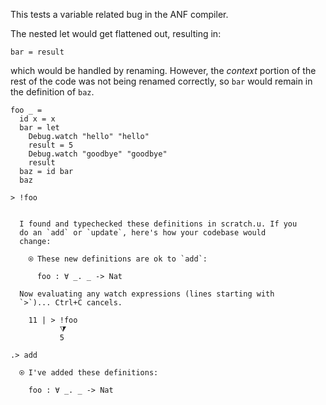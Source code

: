 
This tests a variable related bug in the ANF compiler.

The nested let would get flattened out, resulting in:

    bar = result

which would be handled by renaming. However, the _context_ portion of
the rest of the code was not being renamed correctly, so `bar` would
remain in the definition of `baz`.

```unison
foo _ =
  id x = x
  bar = let
    Debug.watch "hello" "hello"
    result = 5
    Debug.watch "goodbye" "goodbye"
    result
  baz = id bar
  baz

> !foo
```

```ucm

  I found and typechecked these definitions in scratch.u. If you
  do an `add` or `update`, here's how your codebase would
  change:
  
    ⍟ These new definitions are ok to `add`:
    
      foo : ∀ _. _ -> Nat
  
  Now evaluating any watch expressions (lines starting with
  `>`)... Ctrl+C cancels.

    11 | > !foo
           ⧩
           5

```
```ucm
.> add

  ⍟ I've added these definitions:
  
    foo : ∀ _. _ -> Nat

```
